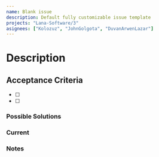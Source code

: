 ```yaml
---
name: Blank issue
description: Default fully customizable issue template
projects: "Lana-Software/3"
asignees: ["Kolozuz", "JohnGolgota", "DuvanArwenLazar"]
---
```


<!-- You don't need to delete the comments -->
<!-- These comments are only visible when writing the issue -->
# Description <!-- Details of the current situation and the expected outcome -->

## Acceptance Criteria <!-- Complete list of explicitly required items for the development to be accepted and implemented -->

- [ ] 
- [ ] 

### Possible Solutions <!-- Suggestions can come from the developer who assigned the issue or the assigned developer -->

### Current <!-- If it exists. The solution implemented at the time of writing the issue, why it should change or why it does not meet the requirements -->

### Notes <!-- Information that is tangentially or indirectly related to the issue -->
